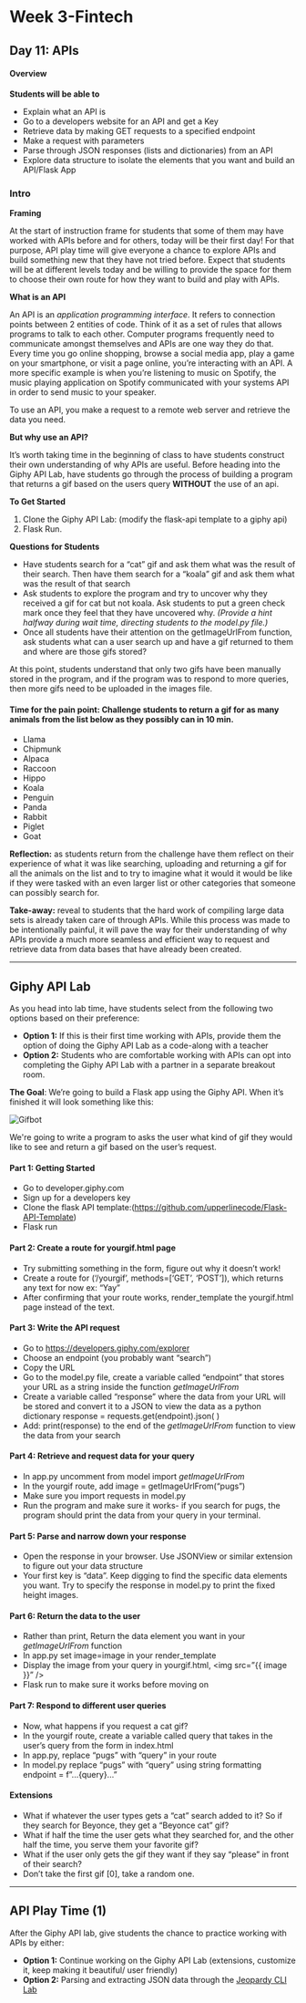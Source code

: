 # Week 3-Fintech
## Day 11: APIs
#### Overview
**Students will be able to** 
- Explain what an API is 
- Go to a developers website for an API and get a Key
- Retrieve data by making GET requests to a specified endpoint 
- Make a request with parameters
- Parse through JSON responses (lists and dictionaries) from an API
- Explore data structure to isolate the elements that you want and build an API/Flask App

### Intro 
**Framing**

At the start of instruction frame for students that some of them may have worked with APIs before and for others, today will be their first day! For that purpose, API play time will give everyone a chance to explore APIs and build something new that they have not tried before. Expect that students will be at different levels today and be willing to provide the space for them to choose their own route for how they want to build and play with APIs. 

**What is an API**

An API is an *application programming interface*. It refers to connection points between 2 entities of code. Think of it as a set of rules that allows programs to talk to each other. Computer programs frequently need to communicate amongst themselves and APIs are one way they do that. Every time you go online shopping, browse a social media app, play a game on your smartphone, or visit a page online, you’re interacting with an API. A more specific example is when you’re listening to music on Spotify, the music playing application on Spotify communicated with your systems API in order to send music to your speaker. 

To use an API, you make a request to a remote web server and retrieve the data you need. 

**But why use an API?**

It’s worth taking time in the beginning of class to have students construct their own understanding of why APIs are useful. 
Before heading into the Giphy API Lab, have students go through the process of building a program that returns a gif based on the users query **WITHOUT** the use of an api.  

**To Get Started**

1. Clone the Giphy API Lab: (modify the flask-api template to a giphy api) 
2. Flask Run. 

**Questions for Students**
- Have students search for a “cat” gif and ask them what was the result of their search. Then have them search for a “koala” gif and ask them what was the result of that search 
- Ask students to explore the program and try to uncover why they received a gif for cat but not koala. Ask students to put a green check mark once they feel that they have uncovered why. *(Provide a hint halfway during wait time, directing students to the model.py file.)* 
- Once all students have their attention on the getImageUrlFrom function,  ask students what can a user search up and have a gif returned to them and where are those gifs stored?

At this point, students understand that only two gifs have been manually stored in the program, and if the program was to respond to more queries, then more gifs need to be uploaded in the images file. 

#### Time for the pain point: Challenge students to return a gif for as many animals from the list below as they possibly can in 10 min.
- Llama
- Chipmunk
- Alpaca
- Raccoon
- Hippo
- Koala
- Penguin
- Panda
- Rabbit
- Piglet
- Goat 

**Reflection:** as students return from the challenge have them reflect on their experience of what it was like searching, uploading and returning a gif for all the animals on the list and to try to imagine what it would it would be like if they were tasked with an even larger list or other categories that someone can possibly search for. 

**Take-away:** reveal to students that the hard work of compiling large data sets is already taken care of through APIs. While this process was made to be intentionally painful, it will pave the way for their understanding of why APIs provide a much more seamless and efficient way to request and retrieve data from data bases that have already been created.  

--- 
## Giphy API Lab 
As you head into lab time, have students select from the following two options based on their preference: 
* **Option 1:** If this is their first time working with APIs, provide them the option of doing the Giphy API Lab as a code-along with a teacher
* **Option 2:** Students who are comfortable working with APIs can opt into completing the Giphy API Lab with a partner in a separate breakout room. 

**The Goal**: We’re going to build a Flask app using the Giphy API. When it’s finished it will look something like this: 

![Gifbot](https://media.giphy.com/media/NPdrfe4ox96zm8QCMW/giphy.gif)

We're going to write a program to asks the user what kind of gif they would like to see and return a gif based on the user’s request. 

#### Part 1: Getting Started
- Go to developer.giphy.com 
- Sign up for a developers key
- Clone the flask API template:(https://github.com/upperlinecode/Flask-API-Template) 
- Flask run 

#### Part 2: Create a route for yourgif.html page 
- Try submitting something in the form, figure out why it doesn’t work!
- Create a route for (‘/yourgif’, methods=[‘GET’, ‘POST’]), which returns any text for now ex: “Yay” 
- After confirming that your route works, render_template the yourgif.html page instead of the text. 

#### Part 3: Write the API request
- Go to https://developers.giphy.com/explorer
- Choose an endpoint (you probably want “search”) 
- Copy the URL
- Go to the model.py file, create a variable called “endpoint” that stores your URL as a string inside the function *getImageUrlFrom*
- Create a variable called “response” where the data from your URL will be stored and convert it to a JSON to view the data as a python dictionary 
   response = requests.get(endpoint).json( ) 
- Add: print(response) to the end of the *getImageUrlFrom* function to view the data from your search 

#### Part 4: Retrieve and request data for your query 
- In app.py uncomment from model import *getImageUrlFrom*
- In  the yourgif route, add image = getImageUrlFrom(“pugs”) 
- Make sure you import requests in model.py
- Run the program and make sure it works- if you search for pugs, the program should print the data from your query in your terminal.

#### Part 5: Parse and narrow down your response 
- Open the response in your browser. Use JSONView or similar extension to figure out your data structure 
- Your first key is “data”.  Keep digging to find the specific data elements you want.  Try to specify the response in model.py to print the fixed height images.

#### Part 6: Return the data to the user 
- Rather than print, Return the data element you want in your *getImageUrlFrom* function 
- In app.py set image=image in your render_template
- Display the image from your query in yourgif.html,  <img src=”{{ image }}” />
- Flask run to make sure it works before moving on 

#### Part 7: Respond to different user queries 
- Now, what happens if you request a cat gif?
- In the yourgif route, create a variable called query that takes in the user’s query from the form in index.html   
- In app.py, replace “pugs” with “query” in your route
- In model.py replace “pugs” with “query” using string formatting endpoint = f”...{query}...”

#### Extensions 
- What if whatever the user types gets a “cat” search added to it?  So if they search for Beyonce, they get a “Beyonce cat” gif?
- What if half the time the user gets what they searched for, and the other half the time, you serve them your favorite gif?
- What if the user only gets the gif they want if they say “please” in front of their search?
- Don’t take the first gif [0], take a random one.
--- 

## API Play Time (1) 
After the Giphy API lab, give students the chance to practice working with APIs by either: 
* **Option 1:** Continue working on the Giphy API Lab (extensions, customize it, keep making it beautiful/ user friendly) 
* **Option 2:**  Parsing and extracting JSON data through the [Jeopardy CLI Lab](https://github.com/upperlinecode/jeopardy-cli-python-apis) 





